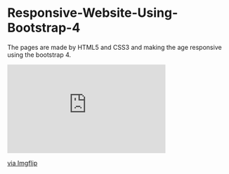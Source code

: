 # Responsive-Website-Using-Bootstrap-4
The pages are made by HTML5 and CSS3 and making the age responsive using the bootstrap 4.

<div style="width:360px;max-width:100%;"><div style="height:0;padding-bottom:56.11%;position:relative;"><iframe width="360" height="202" style="position:absolute;top:0;left:0;width:100%;height:100%;" frameBorder="0" src="https://imgflip.com/embed/3uprdo"></iframe></div><p><a href="https://imgflip.com/gif/3uprdo">via Imgflip</a></p></div>
